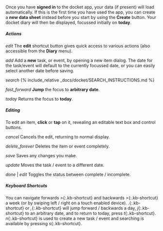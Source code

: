 Once you have __signed in__ to the docket app, your data (if present) will load automatically. If this is the first time you have used the app, you can create a __new data sheet__ instead before you start by using the __Create__ button. Your docket diary will then be displayed, focussed initially on __today__.

##### Actions

<i class="material-icons md-24">edit</i>
The __edit__ shortcut button gives quick access to various actions (also accessible from the __Diary__ menu).

<i class="material-icons md-18 ml-2">add</i>
Add a __new__ task, or event, by opening a new item dialog. The date for the task/event will default to the currently focussed date, or you can easily select another date before saving.

<i class="material-icons md-18 ml-2">search</i>
{% include_relative _docs/docket/SEARCH_INSTRUCTIONS.md %}

<i class="material-icons md-18 ml-2">fast_forward</i>
__Jump__ the focus to __arbitrary date__.

<i class="material-icons md-18 ml-2">today</i>
Returns the focus to __today__.

##### Editing

To edit an item, __click__ or __tap__ on it, revealing an editable text box and control buttons.

<i class="material-icons md-18">cancel</i>
Cancels the edit, returning to normal display.

<i class="material-icons md-18">delete_forever</i>
Deletes the item or event completely.

<i class="material-icons md-18">save</i>
Saves any changes you make.

<i class="material-icons md-18">update</i>
Moves the task / event to a different date.

<i class="material-icons md-18">done</i> | <i class="material-icons md-18">edit</i>
Toggles the status between complete / incomplete.

##### Keyboard Shortcuts

You can navigate forwards *&gt;*{:.kb-shortcut} and backwards *&gt;*{:.kb-shortcut} a week (or by swiping left / right on a touch enabled device). *.*{:.kb-shortcut} or *,*{:.kb-shortcut} will jump forward / backwards a day, *j*{:.kb-shortcut} to an arbitrary date, and to return to today, press *t*{:.kb-shortcut}. *n*{:.kb-shortcut} is used to create a new task / event and searching is available by pressing *s*{:.kb-shortcut}.